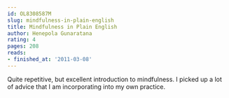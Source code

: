 ```yaml
---
id: OL8308587M
slug: mindfulness-in-plain-english
title: Mindfulness in Plain English
author: Henepola Gunaratana
rating: 4
pages: 208
reads:
- finished_at: '2011-03-08'
---
```

Quite repetitive, but excellent introduction to mindfulness. I picked up a lot of advice that I am incorporating into my own practice.
